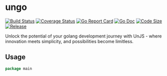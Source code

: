 # ungo

[![Build Status](https://github.com/xbmlz/ungo/actions/workflows/ci.yml/badge.svg?branch=main)](https://github.com/features/actions)
[![Coverage Status](https://coveralls.io/repos/github/xbmlz/ungo/badge.svg?branch=main)](https://coveralls.io/github/xbmlz/ungo?branch=main)
[![Go Report Card](https://goreportcard.com/badge/github.com/xbmlz/ungo)](https://goreportcard.com/report/github.com/xbmlz/ungo)
[![Go Doc](https://godoc.org/github.com/xbmlz/ungo?status.svg)](https://godoc.org/github.com/xbmlz/ungo)
[![Code Size](https://img.shields.io/github/languages/code-size/xbmlz/ungo.svg?style=flat-square)](https://github.com/xbmlz/ungo)
[![Release](https://img.shields.io/github/release/xbmlz/ungo.svg?style=flat-square)](https://github.com/xbmlz/ungo/releases)

Unlock the potential of your golang development journey with UnJS - where innovation meets simplicity, and possibilities become limitless.


## Usage

```go
package main

```